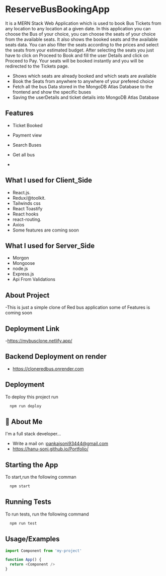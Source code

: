 # ReserveBusBookingApp

It is a MERN Stack Web Application which is used to book Bus Tickets from any location to any location at a given date. In this application you can choose the Bus of your choice, you can choose the seats of your choice from the available seats. It also shows the booked seats and the available seats data. You can also filter the seats according to the prices and select the seats from your estimated budget. After selecting the seats you just have to click on Proceed to Book and fill the user Details and click on Proceed to Pay. Your seats will be booked instantly and you will be redirected to the Tickets page.  


- Shows which seats are already booked and which seats are available
- Book the Seats from anywhere to anywhere of your prefered choice
- Fetch all the bus Data stored in the MongoDB Atlas Database to the frontend and show the specific buses
- Saving the userDetails and ticket details into MongoDB Atlas Database



## Features
- Ticket Booked
- Payment view
- Search Buses 
- Get all bus

- 
## What I used for Client_Side
- React.js.
- Redux/@toolkit.
- Tailwinds css
- React Toastify
- React hooks
- react-routing.
- Axios 
- Some features are coming soon

## What I used for Server_Side
- Morgon
- Mongoose
- node.js
- Express.js
- Api From Validations
## About Project
-This is just a simple clone of Red bus application some of Features is coming soon

## Deployment Link
-https://mybusclone.netlify.app/

## Backend Deployment on render
- https://cloneredbus.onrender.com

## Deployment

To deploy this project run

```bash
  npm run deploy
```


## 🚀 About Me
I'm a full stack developer...
- Write a mail on :pankajsoni93444@gmail.com
- https://hanu-soni.github.io/Portfolio/


## Starting the App

To start,run the following comman

```bash
  npm start
```


## Running Tests

To run tests, run the following command

```bash
  npm run test
```


## Usage/Examples

```javascript
import Component from 'my-project'

function App() {
  return <Component />
}
```

